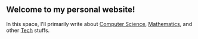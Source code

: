 ## Welcome to my personal website!

In this space, I'll primarily write about [Computer Science](/compsci), [Mathematics](/math), and other
[Tech](/tech) stuffs.
